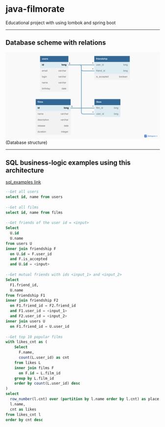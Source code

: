 # java-filmorate
Educational project with using lombok and spring boot
_________________________
## Database scheme with relations

![Database](filmorate.jpg)(Database structure)
_____________
## SQL business-logic examples using this architecture

[sql_examples link](sql_examples.sql)

```sql
--Get all users
select id, name from users

--Get all films
select id, name from films

--Get friends of the user id = <input>
Select
  U.id 
  U.name 
from users U
inner join friendship F 
  on U.id = F.user_id
  and F.is_accepted
  and U.id = <input>

--Get mutual friends with ids <input_1> and <input_2>
Select
  F1.friend_id,
  U.name
from friendship F1
inner join friendship F2
  on F1.friend_id = F2.friend_id
  and F1.user_id = <input_1>
  and F2.user_id = <input_2>
inner join users U
  on F1.friend_id = U.user_id

--Get top 10 popular films
with likes_cnt as (
	Select
	  F.name,
	  count(L.user_id) as cnt
	from likes L
	inner join films F
	  on F.id = L.film_id
	group by L.film_id  
	order by count(L.user_id) desc
)
select 
  row_number(l.cnt) over (partition by l.name order by l.cnt) as place,
  l.name,
  cnt as likes
from likes_cnt l
order by cnt desc
```